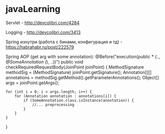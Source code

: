# javaLearning

Servlet - http://devcolibri.com/4284

Logging - http://devcolibri.com/3413

Spring изнутри (работа с бинами, конфигурация и тд) - https://habrahabr.ru/post/222579

Spring AOP (get arg with some annotation):
@Before("execution(public * *(.., @SomeAnnotation (*), ..))")
public void checkRequiredRequestBody(JoinPoint joinPoint) {
    MethodSignature methodSig = (MethodSignature) joinPoint.getSignature();
    Annotation[][] annotations = methodSig.getMethod().getParameterAnnotations();
    Object[] args = joinPoint.getArgs();

    for (int i = 0; i < args.length; i++) {
        for (Annotation annotation : annotations[i]) {
            if (SomeAnnotation.class.isInstance(annotation)) {
                //... preprocessing
            }
        }
    }
}
